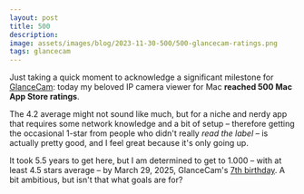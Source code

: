 ```yaml
---
layout: post
title: 500
description: 
image: assets/images/blog/2023-11-30-500/500-glancecam-ratings.png
tags: glancecam
---
```

Just taking a quick moment to acknowledge  a significant milestone for [GlanceCam](https://www.glancecam.app): today my beloved IP camera viewer for Mac **reached 500 Mac App Store ratings**.

The 4.2 average might not sound like much, but for a niche and nerdy app that requires some network knowledge and a bit of setup – therefore getting the occasional 1-star from people who didn't really _read the label_ – is actually pretty good, and I feel great because it's only going up.

It took 5.5 years to get here, but I am determined to get to 1.000 – with at least 4.5 stars average – by March 29, 2025, GlanceCam's [7th birthday](https://cdf1982.com/2018/03/29/glancecam_is_here.html). A bit ambitious, but isn't that what goals are for?